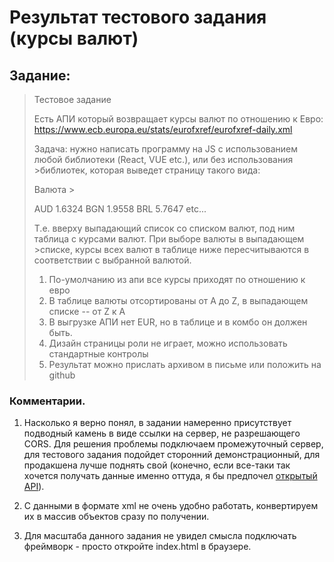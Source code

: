 # Результат тестового задания (курсы валют)

## Задание:

> Тестовое задание
>
> Есть АПИ который возвращает курсы валют по отношению к Евро:  
> https://www.ecb.europa.eu/stats/eurofxref/eurofxref-daily.xml
>
> Задача: нужно написать программу на JS с использованием любой библиотеки (React, VUE etc.), или без использования >библиотек, которая выведет страницу такого вида:
>
> Валюта >
>
> AUD 1.6324
> BGN 1.9558
> BRL 5.7647
> etc...
>
> Т.е. вверху выпадающий список со списком валют, под ним таблица с курсами валют. При выборе валюты в выпадающем >списке, курсы всех валют в таблице ниже пересчитываются в соответствии с выбранной валютой.
>
> 1. По-умолчанию из апи все курсы приходят по отношению к евро
> 2. В таблице валюты отсортированы от A до Z, в выпадающем списке -- от Z к A
> 3. В выгрузке АПИ нет EUR, но в таблице и в комбо он должен быть.
> 4. Дизайн страницы роли не играет, можно использовать стандартные контролы
> 5. Результат можно прислать архивом в письме или положить на github

### Комментарии.

1. Насколько я верно понял, в задании намеренно присутствует подводный камень в виде ссылки на сервер, не разрешающего CORS. Для решения проблемы подключаем промежуточный сервер, для тестового задания подойдет сторонний демонстрационный, для продакшена лучше поднять свой (конечно, если все-таки так хочется получать данные именно оттуда, я бы предпочел [открытый API](https://ratesapi.io)).

2. С данными в формате xml не очень удобно работать, конвертируем их в массив объектов сразу по получении.

3. Для масштаба данного задания не увидел смысла подключать фреймворк - просто откройте index.html в браузере.
